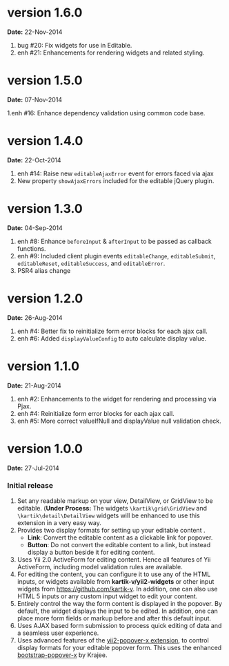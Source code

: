 version 1.6.0
=============
**Date:** 22-Nov-2014

1. bug #20: Fix widgets for use in Editable.
2. enh #21: Enhancements for rendering widgets and related styling.

version 1.5.0
=============
**Date:** 07-Nov-2014

1.enh #16: Enhance dependency validation using common code base.

version 1.4.0
=============
**Date:** 22-Oct-2014

1. enh #14: Raise new `editableAjaxError` event for errors faced via ajax
2. New property `showAjaxErrors` included for the editable jQuery plugin.

version 1.3.0
=============
**Date:** 04-Sep-2014

1. enh #8: Enhance `beforeInput` & `afterInput` to be passed as callback functions.
2. enh #9: Included client plugin events `editableChange`, `editableSubmit`, `editableReset`, `editableSuccess`, and `editableError`.
3. PSR4 alias change

version 1.2.0
=============
**Date:** 26-Aug-2014

1. enh #4: Better fix to reinitialize form error blocks for each ajax call.
2. enh #6: Added `displayValueConfig` to auto calculate display value.


version 1.1.0
=============
**Date:** 21-Aug-2014

1. enh #2: Enhancements to the widget for rendering and processing via Pjax.
2. enh #4: Reinitialize form error blocks for each ajax call.
3. enh #5: More correct valueIfNull and displayValue null validation check.
   
version 1.0.0
=============
**Date:** 27-Jul-2014

### Initial release

1. Set any readable markup on your view, DetailView, or GridView to be editable. (**Under Process:** The widgets `\kartik\grid\GridView` 
   and `\kartik\detail\DetailView` widgets will be enhanced to use this extension in a very easy way.
2. Provides two display formats for setting up your editable content . 
   - **Link**: Convert the editable content as a clickable link for popover.
   - **Button**: Do not convert the editable content to a link, but instead display a button beside it for editing content.
3. Uses Yii 2.0 ActiveForm for editing content. Hence all features of Yii ActiveForm, including model validation rules are available.
4. For editing the content, you can configure it to use any of the HTML inputs, or widgets available from **kartik-v/yii2-widgets** or other input widgets from https://github.com/kartik-v. 
   In addition, one can also use HTML 5 inputs or any custom input widget to edit your content.
5. Entirely control the way the form content is displayed in the popover. By default, the widget displays the input to be edited. In addition, one can place
   more form fields or markup before and after this default input.
6. Uses AJAX based form submission to process quick editing of data and a seamless user experience.
7. Uses advanced features of the [yii2-popover-x extension](http://demos.krajee.com/popover-x), to control display formats for your editable popover form. This
   uses the enhanced [bootstrap-popover-x](http://plugins.krajee.com/popover-x) by Krajee.